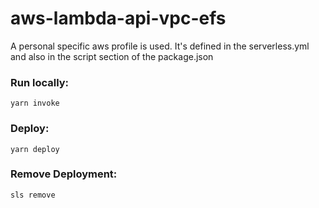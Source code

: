 # aws-lambda-api-vpc-efs

A personal specific aws profile is used. It's defined in the serverless.yml and also in the script section of the package.json

### Run locally:
```yarn invoke```

### Deploy:
```yarn deploy```

### Remove Deployment:
```sls remove```

